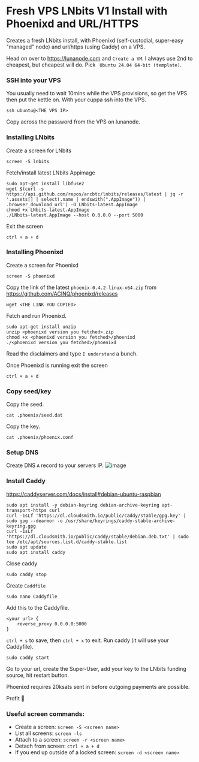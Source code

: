 # Fresh VPS LNbits V1 Install with Phoenixd and URL/HTTPS
Creates a fresh LNbits install, with Phoenixd (self-custodial, super-easy "managed" node) and url/https (using Caddy) on a VPS.

Head on over to https://lunanode.com and `Create a VM`. I always use 2nd to cheapest, but cheapest will do. Pick ` Ubuntu 24.04 64-bit (template)`.
### SSH into your VPS
You usually need to wait 10mins while the VPS provisions, so get the VPS then put the kettle on.
With your cuppa ssh into the VPS.
```
ssh ubuntu@<THE VPS IP>
```
Copy across the password from the VPS on lunanode.

### Installing LNbits
Create a screen for LNbits
```
screen -S lnbits
```
Fetch/install latest LNbits Appimage
```
sudo apt-get install libfuse2
wget $(curl -s https://api.github.com/repos/arcbtc/lnbits/releases/latest | jq -r '.assets[] | select(.name | endswith(".AppImage")) | .browser_download_url') -O LNbits-latest.AppImage
chmod +x LNbits-latest.AppImage
./LNbits-latest.AppImage --host 0.0.0.0 --port 5000
```
Exit the screen
```
ctrl + a + d
```
### Installing Phoenixd
Create a screen for Phoenixd
```
screen -S phoenixd
```
Copy the link of the latest `phoenix-0.4.2-linux-x64.zip` from https://github.com/ACINQ/phoenixd/releases
```
wget <THE LINK YOU COPIED>
```
Fetch and run Phoenixd.
```
sudo apt-get install unzip
unzip <phoenixd version you fetched>.zip
chmod +x <phoenixd version you fetched>/phoenixd
./<phoenixd version you fetched>/phoenixd
```
Read the disclaimers and type `I understand` a bunch.

Once Phoenixd is running exit the screen
```
ctrl + a + d
```
### Copy seed/key
Copy the seed.
```
cat .phoenix/seed.dat
```
Copy the key.
```
cat .phoenix/phoenix.conf
```
### Setup DNS
Create DNS `A` record to your servers IP.
![image](https://github.com/user-attachments/assets/79360527-121c-4b19-b37d-626448eded71)

### Install Caddy
https://caddyserver.com/docs/install#debian-ubuntu-raspbian
```
sudo apt install -y debian-keyring debian-archive-keyring apt-transport-https curl
curl -1sLf 'https://dl.cloudsmith.io/public/caddy/stable/gpg.key' | sudo gpg --dearmor -o /usr/share/keyrings/caddy-stable-archive-keyring.gpg
curl -1sLf 'https://dl.cloudsmith.io/public/caddy/stable/debian.deb.txt' | sudo tee /etc/apt/sources.list.d/caddy-stable.list
sudo apt update
sudo apt install caddy
```
Close caddy
```
sudo caddy stop
```
Create `Caddfile`
```
sudo nano Caddyfile
```
Add this to the Caddyfile.
```
<your url> {
    reverse_proxy 0.0.0.0:5000
}
```
`ctrl + s` to save, then `ctrl + x` to exit.
Run caddy (it will use your Caddyfile).
```
sudo caddy start
```

Go to your url, create the Super-User, add your key to the LNbits funding source, hit restart button.

Phoenixd requires 20ksats sent in before outgoing payments are possible.

Profit 🚀

### Useful screen commands: 
* Create a screen: `screen -S <screen name>`
* List all screens: `screen -ls`
* Attach to a screen: `screen -r <screen name>`
* Detach from screen: `ctrl + a + d`
* If you end up outside of a locked screen: `screen -d <screen name>`
